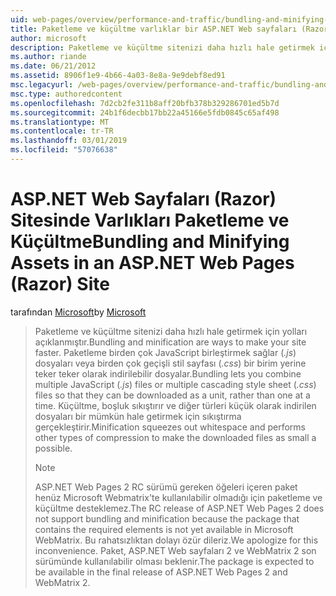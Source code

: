 ```yaml
---
uid: web-pages/overview/performance-and-traffic/bundling-and-minifying-assets-in-an-aspnet-web-pages-razor-site
title: Paketleme ve küçültme varlıklar bir ASP.NET Web sayfaları (Razor) sitesinde | Microsoft Docs
author: microsoft
description: Paketleme ve küçültme sitenizi daha hızlı hale getirmek için yolları açıklanmıştır. Paketleme sağlar, birden fazla JavaScript (.js) dosyası veya birden çok geçişli stil sayfası (...) birleştirme
ms.author: riande
ms.date: 06/21/2012
ms.assetid: 8906f1e9-4b66-4a03-8e8a-9e9debf8ed91
msc.legacyurl: /web-pages/overview/performance-and-traffic/bundling-and-minifying-assets-in-an-aspnet-web-pages-razor-site
msc.type: authoredcontent
ms.openlocfilehash: 7d2cb2fe311b8aff20bfb378b329286701ed5b7d
ms.sourcegitcommit: 24b1f6decbb17bb22a45166e5fdb0845c65af498
ms.translationtype: MT
ms.contentlocale: tr-TR
ms.lasthandoff: 03/01/2019
ms.locfileid: "57076638"
---
```

<a name="bundling-and-minifying-assets-in-an-aspnet-web-pages-razor-site"></a><span data-ttu-id="cb364-104">ASP.NET Web Sayfaları (Razor) Sitesinde Varlıkları Paketleme ve Küçültme</span><span class="sxs-lookup"><span data-stu-id="cb364-104">Bundling and Minifying Assets in an ASP.NET Web Pages (Razor) Site</span></span>
====================
<span data-ttu-id="cb364-105">tarafından [Microsoft](https://github.com/microsoft)</span><span class="sxs-lookup"><span data-stu-id="cb364-105">by [Microsoft](https://github.com/microsoft)</span></span>

> <span data-ttu-id="cb364-106">Paketleme ve küçültme sitenizi daha hızlı hale getirmek için yolları açıklanmıştır.</span><span class="sxs-lookup"><span data-stu-id="cb364-106">Bundling and minification are ways to make your site faster.</span></span> <span data-ttu-id="cb364-107">Paketleme birden çok JavaScript birleştirmek sağlar (*.js*) dosyaları veya birden çok geçişli stil sayfası (*.css*) bir birim yerine teker teker olarak indirilebilir dosyalar.</span><span class="sxs-lookup"><span data-stu-id="cb364-107">Bundling lets you combine multiple JavaScript (*.js*) files or multiple cascading style sheet (*.css*) files so that they can be downloaded as a unit, rather than one at a time.</span></span> <span data-ttu-id="cb364-108">Küçültme, boşluk sıkıştırır ve diğer türleri küçük olarak indirilen dosyaları bir mümkün hale getirmek için sıkıştırma gerçekleştirir.</span><span class="sxs-lookup"><span data-stu-id="cb364-108">Minification squeezes out whitespace and performs other types of compression to make the downloaded files as small a possible.</span></span>
> 
> > [!NOTE]
> > <span data-ttu-id="cb364-109">ASP.NET Web Pages 2 RC sürümü gereken öğeleri içeren paket henüz Microsoft Webmatrix'te kullanılabilir olmadığı için paketleme ve küçültme desteklemez.</span><span class="sxs-lookup"><span data-stu-id="cb364-109">The RC release of ASP.NET Web Pages 2 does not support bundling and minification because the package that contains the required elements is not yet available in Microsoft WebMatrix.</span></span> <span data-ttu-id="cb364-110">Bu rahatsızlıktan dolayı özür dileriz.</span><span class="sxs-lookup"><span data-stu-id="cb364-110">We apologize for this inconvenience.</span></span> <span data-ttu-id="cb364-111">Paket, ASP.NET Web sayfaları 2 ve WebMatrix 2 son sürümünde kullanılabilir olması beklenir.</span><span class="sxs-lookup"><span data-stu-id="cb364-111">The package is expected to be available in the final release of ASP.NET Web Pages 2 and WebMatrix 2.</span></span>
